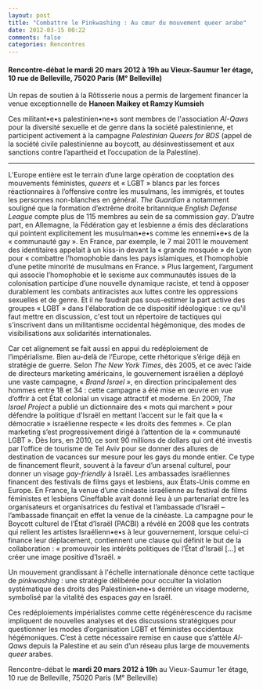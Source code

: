```yaml
---
layout: post
title: "Combattre le Pinkwashing : Au cœur du mouvement queer arabe"
date: 2012-03-15 00:22
comments: false
categories: Rencontres
---
```


#### Rencontre-débat le **mardi 20 mars 2012 à 19h** au Vieux-Saumur 1er étage, 10 rue de Belleville, 75020 Paris (M° Belleville)

Un repas de soutien à la Rôtisserie nous a permis de largement financer la venue exceptionnelle de
**Haneen Maikey et Ramzy Kumsieh**

Ces militant•e•s palestinien•ne•s sont membres de l'association _Al-Qaws_ pour la diversité sexuelle et de genre dans la société palestinienne, et participent activement à la campagne _Palestinian Queers for BDS_ (appel de la société civile palestinienne au boycott, au désinvestissement et aux sanctions contre l’apartheid et l’occupation de la Palestine).

<!-- more -->
----

L’Europe entière est le terrain d’une large opération de cooptation des mouvements féministes, _queers_ et « LGBT » blancs par les forces réactionnaires à l’offensive contre les musulmans, les immigrés, et toutes les personnes non-blanches en général. _The Guardian_ a notamment souligné que la formation d’extrême droite britannique _English Defense League_ compte plus de 115 membres au sein de sa commission _gay_. D’autre part, en Allemagne, la Fédération gay et lesbienne a émis des déclarations qui pointent explicitement les musulman•e•s comme les ennemi•e•s de la « communauté gay ». En France, par exemple, le 7 mai 2011 le mouvement des identitaires appelait à un kiss-in devant la « grande mosquée » de Lyon pour « combattre l’homophobie dans les pays islamiques, et l’homophobie d’une petite minorité de musulmans en France. » Plus largement, l’argument qui associe l’homophobie et le sexisme aux communautés issues de la colonisation participe d’une nouvelle dynamique raciste, et tend à opposer durablement les combats antiracistes aux luttes contre les oppressions sexuelles et de genre. Et il ne faudrait pas sous-estimer la part active des groupes « LGBT » dans l'élaboration de ce dispositif idéologique : ce qu'il faut mettre en discussion, c'est tout un répertoire de tactiques qui s'inscrivent dans un militantisme occidental hégémonique, des modes de visibilisations aux solidarités internationales.

Car cet alignement se fait aussi en appui du redéploiement de l’impérialisme. Bien au-delà de l’Europe, cette rhétorique s’érige déjà en stratégie de guerre. Selon _The New York Times_, dès 2005, et ce avec l’aide de directeurs marketing américains, le gouvernement israélien a déployé une vaste campagne, « _Brand Israel_ », en direction principalement des hommes entre 18 et 34 : cette campagne a été mise en œuvre en vue d’offrir à cet État colonial un visage attractif et moderne. En 2009, _The Israel Project_ a publié un dictionnaire des « mots qui marchent » pour défendre la politique d'Israël en mettant l’accent sur le fait que la « démocratie » israélienne respecte « les droits des femmes ». Ce plan marketing s’est progressivement dirigé à l’attention de la « communauté LGBT ». Dès lors, en 2010, ce sont 90 millions de dollars qui ont été investis par l’office de tourisme de Tel Aviv pour se donner des allures de destination de vacances sur mesure pour les gays du monde entier. Ce type de financement fleurit, souvent à la faveur d’un arsenal culturel, pour donner un visage _gay-friendly_ à Israël. Les ambassades israéliennes financent des festivals de films gays et lesbiens, aux États-Unis comme en Europe. En France, la venue d’une cinéaste israélienne au festival de films féministes et lesbiens Cineffable avait donné lieu à un partenariat entre les organisateurs et organisatrices du festival et l’ambassade d’Israël – l’ambassade finançait en effet la venue de la cinéaste. La campagne pour le Boycott culturel de l’État d’Israël (PACBI) a révélé en 2008 que les contrats qui relient les artistes Israélienn•e•s à leur gouvernement, lorsque celui-ci finance leur déplacement, contiennent une clause qui définit le but de la collaboration : « promouvoir les intérêts politiques de l’État d'Israël [...] et créer une image positive d’Israël. »


Un mouvement grandissant à l'échelle internationale dénonce cette tactique de _pinkwashing_ : une stratégie délibérée pour occulter la violation systématique des droits des Palestinien•ne•s derrière un visage moderne, symbolisé par la vitalité des espaces _gay_ en Israël.

Ces redéploiements impérialistes comme cette régénérescence du racisme impliquent de nouvelles analyses et des discussions stratégiques pour questionner les modes d’organisation LGBT et féministes occidentaux hégémoniques. C’est à cette nécessaire remise en cause que s’attèle _Al-Qaws_ depuis la Palestine et au sein d’un réseau plus large de mouvements _queer_ arabes.

Rencontre-débat le **mardi 20 mars 2012 à 19h** au Vieux-Saumur 1er étage, 10 rue de Belleville, 75020 Paris (M° Belleville)